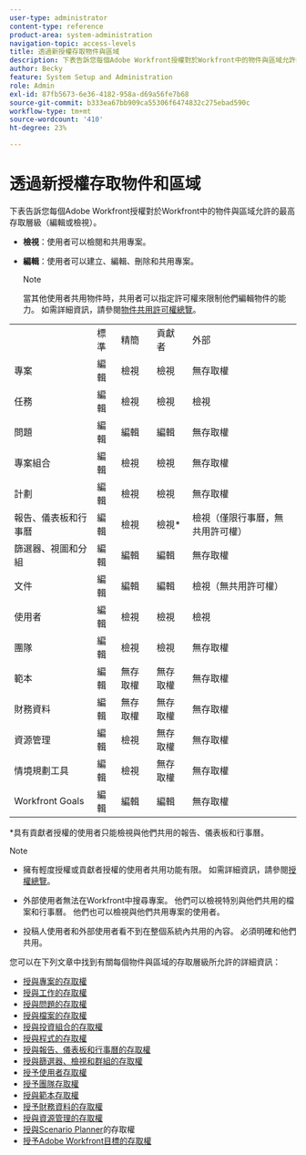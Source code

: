 ```yaml
---
user-type: administrator
content-type: reference
product-area: system-administration
navigation-topic: access-levels
title: 透過新授權存取物件與區域
description: 下表告訴您每個Adobe Workfront授權對於Workfront中的物件與區域允許的最高存取層級（編輯或檢視）。
author: Becky
feature: System Setup and Administration
role: Admin
exl-id: 87fb5673-6e36-4182-958a-d69a56fe7b68
source-git-commit: b333ea67bb909ca55306f6474832c275ebad590c
workflow-type: tm+mt
source-wordcount: '410'
ht-degree: 23%

---
```


# 透過新授權存取物件和區域

<!-- Audited: 2/2024 -->

下表告訴您每個Adobe Workfront授權對於Workfront中的物件與區域允許的最高存取層級（編輯或檢視）。

* **檢視**：使用者可以檢閱和共用專案。
* **編輯**：使用者可以建立、編輯、刪除和共用專案。

  >[!NOTE]
  >
  >當其他使用者共用物件時，共用者可以指定許可權來限制他們編輯物件的能力。 如需詳細資訊，請參閱[物件共用許可權總覽](../../../workfront-basics/grant-and-request-access-to-objects/sharing-permissions-on-objects-overview.md)。

<table style="table-layout:auto">
    <tr>
        <td></td>
        <td>標準</td>
        <td>精簡</td>
        <td>貢獻者</td>
        <td>外部</td>
    </tr>
    <tr>
        <td>專案</td>
        <td>編輯</td>
        <td>檢視</td>
        <td>檢視</td>
        <td>無存取權</td>
    </tr>
    <tr>
        <td>任務</td>
        <td>編輯</td>
        <td>檢視</td>
        <td>檢視</td>
        <td>檢視</td>
    </tr>
    <tr>
        <td>問題</td>
        <td>編輯</td>
        <td>編輯</td>
        <td>編輯</td>
        <td>無存取權</td>
    </tr>
    <tr>
        <td>專案組合</td>
        <td>編輯</td>
        <td>檢視</td>
        <td>檢視</td>
        <td>無存取權</td>
    </tr>
    <tr>
        <td>計劃</td>
        <td>編輯</td>
        <td>檢視</td>
        <td>檢視</td>
        <td>無存取權</td>
    </tr>
    <tr>
        <td>報告、儀表板和行事曆</td>
        <td>編輯</td>
        <td>檢視</td>
        <td>檢視*</td>
        <td>檢視（僅限行事曆，無共用許可權）</td>
    </tr>
    <tr>
        <td>篩選器、視圖和分組</td>
        <td>編輯</td>
        <td>編輯</td>
        <td>編輯</td>
        <td>無存取權</td>
    </tr>
    <tr>
        <td>文件</td>
        <td>編輯</td>
        <td>編輯</td>
        <td>編輯</td>
        <td>檢視（無共用許可權）</td>
    </tr>
    <tr>
        <td>使用者</td>
        <td>編輯</td>
        <td>檢視</td>
        <td>檢視</td>
        <td>檢視</td>
    </tr>
    <tr>
        <td>團隊</td>
        <td>編輯</td>
        <td>檢視</td>
        <td>檢視</td>
        <td>無存取權</td>
    </tr>
    <tr>
        <td>範本</td>
        <td>編輯</td>
        <td>無存取權</td>
        <td>無存取權</td>
        <td>無存取權</td>
    </tr>
    <tr>
        <td>財務資料</td>
        <td>編輯</td>
        <td>無存取權</td>
        <td>無存取權</td>
        <td>無存取權</td>
    </tr>
    <tr>
        <td>資源管理</td>
        <td>編輯</td>
        <td>檢視</td>
        <td>無存取權</td>
        <td>無存取權</td>
    </tr>
    <tr>
        <td>情境規劃工具</td>
        <td>編輯</td>
        <td>檢視</td>
        <td>無存取權</td>
        <td>無存取權</td>
    </tr>
    <tr>
        <td>Workfront Goals</td>
        <td>編輯</td>
        <td>編輯</td>
        <td>編輯</td>
        <td>無存取權</td>
    </tr>
</table>

&#42;具有貢獻者授權的使用者只能檢視與他們共用的報告、儀表板和行事曆。

>[!NOTE]
>
>* 擁有輕度授權或貢獻者授權的使用者共用功能有限。 如需詳細資訊，請參閱[授權總覽](/help/quicksilver/administration-and-setup/add-users/how-access-levels-work/licenses-overview.md)。
>
>* 外部使用者無法在Workfront中搜尋專案。 他們可以檢視特別與他們共用的檔案和行事曆。 他們也可以檢視與他們共用專案的使用者。
>
>* 投稿人使用者和外部使用者看不到在整個系統內共用的內容。  必須明確和他們共用。

您可以在下列文章中找到有關每個物件與區域的存取層級所允許的詳細資訊：

* [授與專案的存取權](../../../administration-and-setup/add-users/configure-and-grant-access/grant-access-projects.md)
* [授與工作的存取權](../../../administration-and-setup/add-users/configure-and-grant-access/grant-access-tasks.md)
* [授與問題的存取權](../../../administration-and-setup/add-users/configure-and-grant-access/grant-access-issues.md)
* [授與檔案的存取權](../../../administration-and-setup/add-users/configure-and-grant-access/grant-access-documents.md)
* [授與投資組合的存取權](../../../administration-and-setup/add-users/configure-and-grant-access/grant-access-portfolios.md)
* [授與程式的存取權](../../../administration-and-setup/add-users/configure-and-grant-access/grant-access-programs.md)
* [授與報告、儀表板和行事曆的存取權](../../../administration-and-setup/add-users/configure-and-grant-access/grant-access-reports-dashboards-calendars.md)
* [授與篩選器、檢視和群組的存取權](../../../administration-and-setup/add-users/configure-and-grant-access/grant-access-fvg.md)
* [授予使用者存取權](../../../administration-and-setup/add-users/configure-and-grant-access/grant-access-other-users.md)
* [授予團隊存取權](../../../administration-and-setup/add-users/configure-and-grant-access/grant-access-teams.md)
* [授與範本存取權](../../../administration-and-setup/add-users/configure-and-grant-access/grant-access-templates.md)
* [授予財務資料的存取權](../../../administration-and-setup/add-users/configure-and-grant-access/grant-access-financial.md)
* [授與資源管理的存取權](../../../administration-and-setup/add-users/configure-and-grant-access/grant-access-resource-management.md)
* [授與Scenario Planner](../../../administration-and-setup/add-users/configure-and-grant-access/grant-access-sp.md)的存取權
* [授予Adobe Workfront目標的存取權](../../../administration-and-setup/add-users/configure-and-grant-access/grant-access-goals.md)
